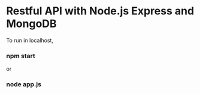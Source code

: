 # Restful API with Node.js Express and MongoDB

To run in localhost,

### npm start
or
### node app.js

